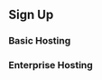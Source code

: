 ## Sign Up

### Basic Hosting

<form action="/thank-you" method="GET">
  <script
    src="https://checkout.stripe.com/checkout.js"
    class="stripe-button"
    data-key="pk_live_RTKbKO1Wp18PFx55tg29bqNO"
    data-amount="0"
    data-name="Terry Hosting"
    data-description="Basic Hosting"
    data-image="/assets/images/logo.png"
    data-locale="auto"
    data-label="Purchase"
    data-allow-remember-me="false"
    data-zip-code="true"
    data-billing-address="true"
    data-panel-label="Pay $10/month">
  </script>
</form>

### Enterprise Hosting

<form action="/thank-you" method="GET">
  <script
    src="https://checkout.stripe.com/checkout.js"
    class="stripe-button"
    data-key="pk_live_RTKbKO1Wp18PFx55tg29bqNO"
    data-amount="0"
    data-name="Terry Hosting"
    data-description="Enterprise Hosting"
    data-image="/assets/images/logo.png"
    data-locale="auto"
    data-label="Purchase"
    data-allow-remember-me="false"
    data-zip-code="true"
    data-billing-address="true"
    data-panel-label="Pay $30/month">
  </script>
</form>
